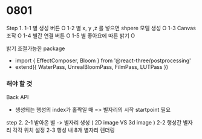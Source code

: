 # 0801
Step 1.
1-1 별 생성 버튼 O
1-2 별 x, y ,z 를 넣으면 shpere 모델 생성 O
1-3 Canvas 조작 O
1-4 별간 연결 버튼 O
1-5 별 좋아요에 따른 밝기 O

 밝기 조절가능한 package
- import { EffectComposer, Bloom } from '@react-three/postprocessing'
- extend({ WaterPass, UnrealBloomPass, FilmPass, LUTPass })

### 해야 할 것
Back API
- 생성되는 행성의 index가 홀짝일 때 => 별자리의 시작 startpoint 필요

step 2.
2-1 받아온 별 -> 별자리 생성 ( 2D image VS 3d image )
2-2 행성간 별자리 각각 위치 설정
2-3 행성 내 8개 별자리 렌더링

